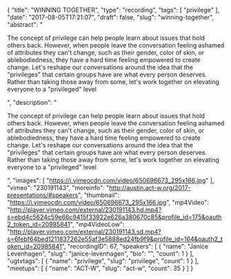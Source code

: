 {
  "title": "WINNING TOGETHER",
  "type": "recording",
  "tags": [
    "privilege"
  ],
  "date": "2017-08-05T17:21:07",
  "draft": false,
  "slug": "winning-together",
  "abstract": "<p>The concept of privilege can help people learn about issues that hold others back. However, when people leave the conversation feeling ashamed of attributes they can't change, such as their gender, color of skin, or ablebodiedness, they have a hard time feeling empowered to create change. Let's reshape our conversations around the idea that the \"privileges\" that certain groups have are what every person deserves. Rather than taking those away from some, let's work together on elevating everyone to a \"privileged\" level</p>",
  "description": "<p>The concept of privilege can help people learn about issues that hold others back. However, when people leave the conversation feeling ashamed of attributes they can't change, such as their gender, color of skin, or ablebodiedness, they have a hard time feeling empowered to create change. Let's reshape our conversations around the idea that the \"privileges\" that certain groups have are what every person deserves. Rather than taking those away from some, let's work together on elevating everyone to a \"privileged\" level</p>",
  "images": [
    "https://i.vimeocdn.com/video/650696673_295x166.jpg"
  ],
  "vimeo": "230191143",
  "moreinfo": "http://austin.act-w.org/2017-presentations/#speakers",
  "thumbnail": "https://i.vimeocdn.com/video/650696673_295x166.jpg",
  "mp4Video": "http://player.vimeo.com/external/230191143.hd.mp4?s=ebd4c5624c59e66c9415f33922e626a380670c85&profile_id=175&oauth2_token_id=20985841",
  "mp4VideoLow": "http://player.vimeo.com/external/230191143.sd.mp4?s=6febf64bed1211837262e55af3e5888ed24fb9f9&profile_id=164&oauth2_token_id=20985841",
  "recordingID": 67,
  "speakers": [
    {
      "name": "Janice Levenhagen",
      "slug": "janice-levenhagen",
      "bio": "",
      "count": 1
    }
  ],
  "ugtvtags": [
    {
      "name": "privilege",
      "slug": "privilege",
      "count": 1
    }
  ],
  "meetups": [
    {
      "name": "ACT-W",
      "slug": "act-w",
      "count": 35
    }
  ]
}